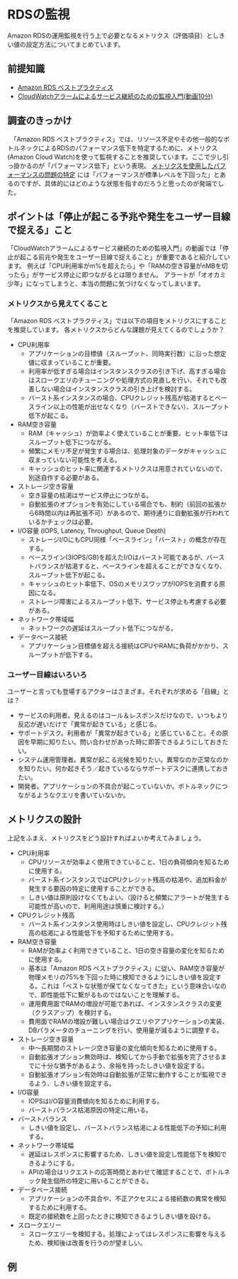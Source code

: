 # RDSの監視

Amazon RDSの運用監視を行う上で必要となるメトリクス（評価項目）としきい値の設定方法についてまとめています。 

## 前提知識

- [Amazon RDS ベストプラクティス](https://docs.aws.amazon.com/ja_jp/AmazonRDS/latest/UserGuide/CHAP_BestPractices.html)
- [CloudWatchアラームによるサービス継続のための監視入門(動画10分)](https://youtu.be/o5asjiSwMSs)

## 調査のきっかけ

　「Amazon RDS ベストプラクティス」では、リソース不足やその他一般的なボトルネックによるRDSのパフォーマンス低下を特定するために、メトリクス(Amazon Cloud Watch)を使って監視することを推奨しています。ここで少し引っ掛かるのが「パフォーマンス低下」という表現。
[メトリクスを使用したパフォーマンスの問題の特定](https://docs.aws.amazon.com/ja_jp/AmazonRDS/latest/UserGuide/CHAP_BestPractices.html#CHAP_BestPractices.UsingMetrics) には「パフォーマンスが標準レベルを下回った」とあるのですが、具体的にはどのような状態を指すのだろうと思ったのが発端でした。

## ポイントは「停止が起こる予兆や発生をユーザー目線で捉える」こと

「CloudWatchアラームによるサービス継続のための監視入門」の動画では「停止が起こる前兆や発生をユーザー目線で捉えること」が重要であると紹介しています。
例えば「CPU利用率がm%を超えたら」や「RAMの空き容量がnMBを切ったら」がサービス停止に即つながるとは限りません。
アラートが「オオカミ少年」になってしまうと、本当の問題に気づけなくなってしまいます。

### メトリクスから見えてくること

「Amazon RDS ベストプラクティス」では以下の項目をメトリクスにすることを推奨しています。
各メトリクスからどんな課題が見えてくるのでしょうか？

- CPU利用率
    - アプリケーションの目標値（スループット、同時実行数）に沿った想定値に収まっていることが重要。
    - 利用率が低すぎる場合はインスタンスクラスの引き下げ、高すぎる場合はスロークエリのチューニングや処理方式の見直しを行い、それでも改善しない場合はインスタンスクラスの引き上げを検討する。
    - バースト系インスタンスの場合、CPUクレジット残高が枯渇するとベースライン以上の性能が出せなくなり（バーストできない）、スループット低下が起こる。
- RAM空き容量
    - RAM（キャッシュ）が効率よく使えていることが重要。ヒット率低下はスループット低下につながる。
    - 頻繁にメモリ不足が発生する場合は、処理対象のデータがキャッシュに収まっていない可能性を考える。
    - キャッシュのヒット率に関連するメトリクスは用意されていないので、別途自作する必要がある。
- ストレージ空き容量
    - 空き容量の枯渇はサービス停止につながる。
    - 自動拡張のオプションを有効にしている場合でも、制約（前回の拡張から6時間以内は再拡張不可）があるので、期待通りに自動拡張が行われているかチェックは必要。
- I/O容量 (IOPS, Latency, Throughput, Queue Depth)
    - ストレージI/OにもCPU同様「ベースライン」「バースト」の概念が存在する。
    - ベースライン(3IOPS/GB)を超えたI/Oはバースト可能であるが、バーストバランスが枯渇すると、ベースラインを超えることができなくなり、スループット低下が起こる。
    - キャッシュのヒット率低下、OSのメモリスワップがIOPSを消費する原因になる。
    - ストレージ障害によるスループット低下、サービス停止も考慮する必要がある。
- ネットワーク帯域幅
    - ネットワークの遅延はスループット低下につながる。
- データベース接続
    - アプリケーション目標値を超える接続はCPUやRAMに負荷がかかり、スループットが低下する。

### ユーザー目線はいろいろ

ユーザーと言っても登場するアクターはさまざま。それぞれが求める「目線」とは？

- サービスの利用者。見えるのはコール＆レスポンスだけなので、いつもより反応が遅いだけで「異常が起きている」と感じる。
- サポートデスク。利用者が「異常が起きている」と感じていること。その原因を早期に知りたい。問い合わせがあった時に即答できるようにしておきたい。
- システム運用管理者。異常が起こる兆候を知りたい。異常なのか正常なのかを知りたい。何か起きそう／起きているならサポートデスクに連携しておきたい。
- 開発者。アプリケーションの不具合が起こっていないか。ボトルネックにつながるようなクエリを書いていないか。

## メトリクスの設計

上記をふまえ、メトリクスをどう設計すればよいか考えてみましょう。

- CPU利用率
    - CPUリソースが効率よく使用できていること、1日の負荷傾向を知るために使用する。
    - バースト系インスタンスではCPUクレジット残高の枯渇や、追加料金が発生する要因の特定に使用することができる。
    - しきい値は原則設けなくてもよい。（設けると頻繁にアラートが発生する可能性が高いので、利用用途は慎重に検討する。）
- CPUクレジット残高
    - バースト系インスタンス使用時はしきい値を設定し、CPUクレジット残高の枯渇による性能低下を予知するために使用する。
- RAM空き容量
    - RAMが効率よく利用できていること、1日の空き容量の変化を知るために使用する。
    - 基本は「Amazon RDS ベストプラクティス」に従い、RAM空き容量が物理メモリの75%を下回った時に検知できるようにしきい値を設定する。これは「ベストな状態が保てなくなってきた」という意味合いなので、即性能低下に繋がるものではないことを理解する。
    - 運用費用面でRAMの増設が可能であれば、インスタンスクラスの変更（クラスアップ）を検討する。
    - 費用面でRAMの増設が難しい場合はクエリやアプリケーションの実装、DBパラメータのチューニングを行い、使用量が減るように調整する。
- ストレージ空き容量
    - 中～長期間のストレージ空き容量の変化傾向を知るために使用する。
    - 自動拡張オプション無効時は、検知してから手動で拡張を完了させるまでに十分な猶予があるよう、余裕を持ったしきい値を設定する。
    - 自動拡張オプション有効時は自動拡張が正常に動作することが監視できるよう、しきい値を設定する。
- I/O容量
    - IOPSはI/O容量消費傾向を知るために利用する。
    - バーストバランス枯渇原因の特定に用いる。
- バーストバランス
    - しきい値を設定し、バーストバランス枯渇による性能低下の予知に利用する。
- ネットワーク帯域幅
    - 遅延はレスポンスに影響するため、しきい値を設定し性能低下を検知できるようにする。
    - APIの場合はリクエストの応答時間とあわせて確認することで、ボトルネック発生個所の特定に用いることができる。
- データベース接続
    - アプリケーションの不具合や、不正アクセスによる接続数の異常を検知するために利用する。
    - 既定の接続数を上回ったときに検知できるようしきい値を設ける。
- スロークエリー
    - スロークエリーを検知する。処理によってはレスポンスに影響を与えるため、検知後は改善を行うのが望ましい。

## 例


